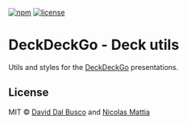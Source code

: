 [![npm][npm-badge]][npm-badge-url]
[![license][npm-license]][npm-license-url]

[npm-badge]: https://img.shields.io/npm/v/@deckdeckgo/deck-utils
[npm-badge-url]: https://www.npmjs.com/package/@deckdeckgo/deck-utils
[npm-license]: https://img.shields.io/npm/l/@deckdeckgo/deck-utils
[npm-license-url]: https://github.com/deckgo/deckdeckgo/blob/main/utils/deck/LICENSE

# DeckDeckGo - Deck utils

Utils and styles for the [DeckDeckGo] presentations.

## License

MIT © [David Dal Busco](mailto:david.dalbusco@outlook.com) and [Nicolas Mattia](mailto:nicolas@nmattia.com)

[deckdeckgo]: https://deckdeckgo.com
